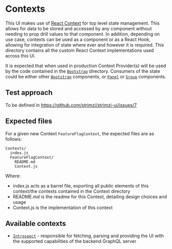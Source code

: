 # Contexts

This UI makes use of [React Context](https://reactjs.org/docs/context.html) for top level state management. This allows for data to be stored and accessed by any component without needing to prop drill values to that component. In addition, depending on use case, contexts can be used as a component or as a React Hook, allowing for integration of state where ever and however it is required. This directory contains all the custom React Context implementations used across this UI.

It is expected that when used in production Context Provider(s) will be used by the code contained in the [`Bootstrap`](../Bootstrap/README.md) directory. Consumers of the state could be either other [`Bootstrap`](../Bootstrap/README.md) components, or [`Panel`](../Panels/README.md) or [`Group`](../Groups/README.md) components.

## Test approach

To be defined in https://github.com/strimzi/strimzi-ui/issues/7

## Expected files

For a given new Context `FeatureFlagContext`, the expected files are as follows:

```
Contexts/
  index.js
  FeatureFlagContext/
    README.md
    Context.js
```

Where:

- index.js acts as a barrel file, exporting all public elements of this context/the contexts contained in the Context directory
- README.md is the readme for this Context, detailing design choices and usage
- Context.js is the implementation of this context

## Available contexts

- [`Introspect`](./Introspect/README.md) - responsible for fetching, parsing and providing the UI with the supported capabilities of the backend GraphQL server
